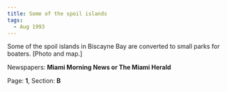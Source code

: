 ```yaml
---  
title: Some of the spoil islands  
tags:  
  - Aug 1993  
---  
```

  
Some of the spoil islands in Biscayne Bay are converted to small parks for boaters. [Photo and map.]  
  
Newspapers: **Miami Morning News or The Miami Herald**  
  
Page: **1**, Section: **B** 
